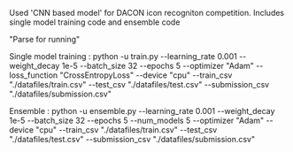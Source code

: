 Used 'CNN based model' for DACON icon recogniton competition. Includes single model training code and ensemble code

"Parse for running"

Single model training : python -u train.py --learning_rate 0.001 --weight_decay 1e-5 --batch_size 32 --epochs 5 --optimizer "Adam" --loss_function "CrossEntropyLoss" --device "cpu" --train_csv "./datafiles/train.csv" --test_csv "./datafiles/test.csv" --submission_csv "./datafiles/submission.csv"

Ensemble : python -u ensemble.py --learning_rate 0.001 --weight_decay 1e-5 --batch_size 32 --epochs 5 --num_models 5 --optimizer "Adam" --device "cpu" --train_csv "./datafiles/train.csv" --test_csv "./datafiles/test.csv" --submission_csv "./datafiles/submission.csv"